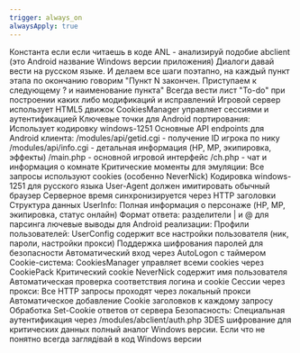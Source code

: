 ```yaml
---
trigger: always_on
alwaysApply: true
---
```

Константа если если читаешь в коде ANL - анализируй подобие abclient (это Android название Windows версии приложения)
Диалоги давай вести на русском языке. И делаем все шаги поэтапно, на каждый пункт этапа по окончанию говорим "Пункт N закончен. Приступаем к следующему ? и наименование пункта" 
Всегда вести лист "To-do" при построении каких либо модификаций и исправлений
Игровой сервер использует HTML5 движок
CookiesManager управляет сессиями и аутентификацией
Ключевые точки для Android портирования:
Использует кодировку windows-1251
Основные API endpoints для Android клиента:
/modules/api/getid.cgi - получение ID игрока по нику
/modules/api/info.cgi - детальная информация (HP, MP, экипировка, эффекты)
/main.php - основной игровой интерфейс
/ch.php - чат и информация о комнате
Критические моменты для эмуляции:
Все запросы используют cookies (особенно NeverNick)
Кодировка windows-1251 для русского языка
User-Agent должен имитировать обычный браузер
Серверное время синхронизируется через HTTP заголовки
Структура данных UserInfo:
Полная информация о персонаже (HP, MP, экипировка, статус онлайн)
Формат ответа: разделители | и @ для парсинга
лючевые выводы для Android реализации:
Профили пользователей:
UserConfig содержит все настройки пользователя (ник, пароли, настройки прокси)
Поддержка шифрования паролей для безопасности
Автоматический вход через AutoLogon с таймером
Cookie-система:
CookiesManager управляет всеми cookies через CookiePack
Критический cookie NeverNick содержит имя пользователя
Автоматическая проверка соответствия логина и cookie
Сессии через прокси:
Все HTTP запросы проходят через локальный прокси
Автоматическое добавление Cookie заголовков к каждому запросу
Обработка Set-Cookie ответов от сервера
Безопасность:
Специальная аутентификация через /modules/abclient/auth.php
3DES шифрование для критических данных
полный аналог Windows версии. Если что не понятно всегда заглядівай в код Windows версии
